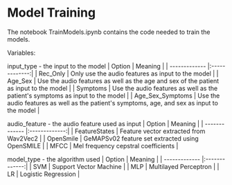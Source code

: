 # Model Training

The notebook TrainModels.ipynb contains the code needed to train the models. 

Variables:

input_type - the input to the model
| Option        | Meaning       |
| ------------- |:-------------:|
| Rec_Only           | Only use the audio features as input to the model |
| Age_Sex      | Use the audio features as well as the age and sex of the patient as input to the model |
| Symptoms | Use the audio features as well as the patient's symptoms as input to the model |
| Age_Sex_Symptoms | Use the audio features as well as the patient's symptoms, age, and sex as input to the model |

audio_feature - the audio feature used as input
| Option        | Meaning       |
| ------------- |:-------------:|
| FeatureStates           | Feature vector extracted from Wav2Vec2 |
| OpenSmile      | GeMAPSv02 feature set extracted using OpenSMILE      |
| MFCC | Mel frequency cepstral coefficients       |

model_type - the algorithm used
| Option        | Meaning       |
| ------------- |:-------------:|
| SVM           | Support Vector Machine |
| MLP      | Multilayed Perceptron      |
| LR | Logistic Regression      |